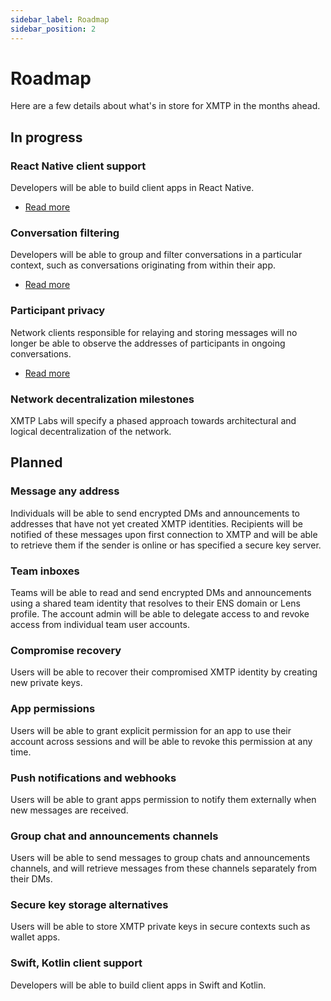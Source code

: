```yaml
---
sidebar_label: Roadmap
sidebar_position: 2
---
```


# Roadmap

Here are a few details about what's in store for XMTP in the months ahead.

## In progress

### React Native client support

Developers will be able to build client apps in React Native.

- [Read more](https://github.com/xmtp/xmtp-js/issues/170)

### Conversation filtering

Developers will be able to group and filter conversations in a particular context, such as conversations originating from within their app.

- [Read more](https://github.com/orgs/xmtp/discussions/12)

### Participant privacy

Network clients responsible for relaying and storing messages will no longer be able to observe the addresses of participants in ongoing conversations.

- [Read more](https://github.com/orgs/xmtp/discussions/12)

### Network decentralization milestones

XMTP Labs will specify a phased approach towards architectural and logical decentralization of the network.

## Planned

### Message any address

Individuals will be able to send encrypted DMs and announcements to addresses that have not yet created XMTP identities. Recipients will be notified of these messages upon first connection to XMTP and will be able to retrieve them if the sender is online or has specified a secure key server.

### Team inboxes

Teams will be able to read and send encrypted DMs and announcements using a shared team identity that resolves to their ENS domain or Lens profile. The account admin will be able to delegate access to and revoke access from individual team user accounts.

### Compromise recovery

Users will be able to recover their compromised XMTP identity by creating new private keys.

### App permissions

Users will be able to grant explicit permission for an app to use their account across sessions and will be able to revoke this permission at any time.

### Push notifications and webhooks

Users will be able to grant apps permission to notify them externally when new messages are received.

### Group chat and announcements channels

Users will be able to send messages to group chats and announcements channels, and will retrieve messages from these channels separately from their DMs.

### Secure key storage alternatives

Users will be able to store XMTP private keys in secure contexts such as wallet apps.

### Swift, Kotlin client support

Developers will be able to build client apps in Swift and Kotlin.

<!--
## Researching

Read the [XMTP litepaper]() to learn about key concepts on XMTP's research roadmap.
-->
